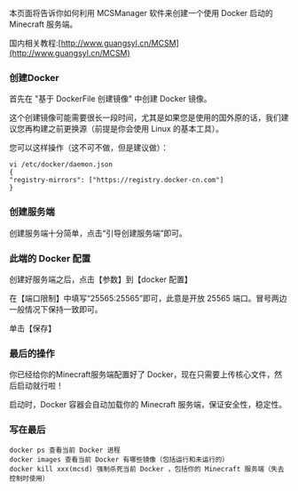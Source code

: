 本页面将告诉你如何利用 MCSManager 软件来创建一个使用 Docker 启动的 Minecraft 服务端。

国内相关教程:[http://www.guangsyl.cn/MCSM](http://www.guangsyl.cn/MCSM)

### 创建Docker

首先在 "基于 DockerFile 创建镜像" 中创建 Docker 镜像。<br>

这个创建镜像可能需要很长一段时间，尤其是如果您是使用的国外原的话，我们建议您再构建之前更换源（前提是你会使用 Linux 的基本工具）。

您可以这样操作（这不可不做，但是建议做）：
```
vi /etc/docker/daemon.json 
{ 
"registry-mirrors": ["https://registry.docker-cn.com"] 
}
```


### 创建服务端

创建服务端十分简单，点击“引导创建服务端”即可。


### 此端的 Docker 配置

创建好服务端之后，点击【参数】到【docker 配置】

在【端口限制】中填写“25565:25565”即可，此意是开放 25565 端口。冒号两边一般情况下保持一致即可。

单击【保存】

### 最后的操作

你已经给你的Minecraft服务端配置好了 Docker，现在只需要上传核心文件，然后启动就行啦！

启动时，Docker 容器会自动加载你的 Minecraft 服务端，保证安全性，稳定性。


### 写在最后

```
docker ps 查看当前 Docker 进程
docker images 查看当前 Docker 有哪些镜像（包括运行和未运行的）
docker kill xxx(mcsd) 强制杀死当前 Docker ，包括你的 Minecraft 服务端（失去控制时使用）
```

